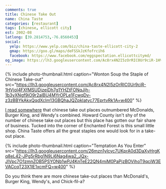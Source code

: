 ```yaml
---
comments: true
title: Chinese Take Out
name: China Taste
categories: [restaurant]
tags: [chinese, ellicott city]
est: 2002-08
latlong: [39.2814753,-76.8560453]
social:
  yelp: https://www.yelp.com/biz/china-taste-ellicott-city-2
  gmap: https://goo.gl/maps/deFSSkJzKfofrcih6
  facebook: https://www.facebook.com/eggspectation.ellicottcitymd/
og_image: https://lh3.googleusercontent.com/Ac8rx4N2I5zOrRIC0Ur9ciR-1HVjol4FXfMSUDjzeiDh7g1YHZtFONqJjh-1b3yXNgf9iO9r2aIBU4MYrOPLe1FcwqDv-z3zBBYkAkxQqdXcIm13GBQhaJQZpkIatyc77EprtvRk1A=w400
---
```


{%
  include photo-thumbnail.html 
  caption="Wonton Soup the Staple of Chinese Take-out"
  src="https://lh3.googleusercontent.com/Ac8rx4N2I5zOrRIC0Ur9ciR-1HVjol4FXfMSUDjzeiDh7g1YHZtFONqJjh-1b3yXNgf9iO9r2aIBU4MYrOPLe1FcwqDv-z3zBBYkAkxQqdXcIm13GBQhaJQZpkIatyc77EprtvRk1A=w400"
%}

[I read somewhere](https://www.huffpost.com/entry/why-arent-there-more-chin_b_3188946) that chinese take out places outnumbered McDonalds, Burger King, and Wendy's combined. Howard County isn't shy of the number of chinese take out places but this place has gotten our fair share of business. Tucked into the corner of Enchanted Forest is this small little shop. China Taste offers all the great staples one would look for in a take-out place.

<!--more-->

{%
  include photo-thumbnail.html 
  caption="Temptation As You Enter"
  src="https://lh3.googleusercontent.com/26mzn1ylcyc7UKprA0d3DaXyHrgKq8eL42-JPg5rRbg1N9Li6Nag4wa2_JQx-JlVpc7O1zmnZOB5PSYONb1wPJ4KnTeE22QN4miM0PaPjzBOVihoT9qciW3EVACcqT23X1lE1xcmFQ=w400"
%}


Do you think there are more chinese take-out places than McDonald's, Burger King, Wendy's, and Chick-fil-a?